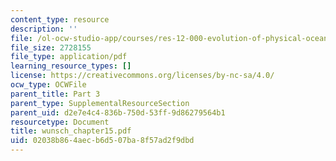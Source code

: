 ```yaml
---
content_type: resource
description: ''
file: /ol-ocw-studio-app/courses/res-12-000-evolution-of-physical-oceanography-spring-2007/02038b864aecb6d507ba8f57ad2f9dbd_wunsch_chapter15.pdf
file_size: 2728155
file_type: application/pdf
learning_resource_types: []
license: https://creativecommons.org/licenses/by-nc-sa/4.0/
ocw_type: OCWFile
parent_title: Part 3
parent_type: SupplementalResourceSection
parent_uid: d2e7e4c4-836b-750d-53ff-9d86279564b1
resourcetype: Document
title: wunsch_chapter15.pdf
uid: 02038b86-4aec-b6d5-07ba-8f57ad2f9dbd
---
```

